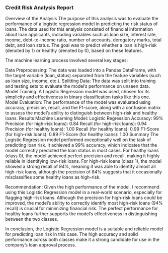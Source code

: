 
### Credit Risk Analysis Report
Overview of the Analysis
The purpose of this analysis was to evaluate the performance of a logistic regression model in predicting the risk status of loans. The data used for this analysis consisted of financial information about loan applicants, including variables such as loan size, interest rate, income, debt-to-income ratio, number of accounts, derogatory marks, total debt, and loan status. The goal was to predict whether a loan is high-risk (denoted by 1) or healthy (denoted by 0), based on these features.

The machine learning process involved several key stages:

Data Preprocessing: The data was loaded into a Pandas DataFrame, with the target variable (loan_status) separated from the feature variables (such as loan size, income, etc.).
Splitting Data: The data was split into training and testing sets to evaluate the model’s performance on unseen data.
Model Training: A Logistic Regression model was used, chosen for its simplicity and effectiveness in binary classification tasks like this one.
Model Evaluation: The performance of the model was evaluated using accuracy, precision, recall, and the F1-score, along with a confusion matrix to assess the model’s ability to distinguish between high-risk and healthy loans.
Results
Machine Learning Model: Logistic Regression
Accuracy: 99%
Precision (for high-risk loans): 0.84
Recall (for high-risk loans): 0.94
Precision (for healthy loans): 1.00
Recall (for healthy loans): 0.99
F1-Score (for high-risk loans): 0.89
F1-Score (for healthy loans): 1.00
Summary
The Logistic Regression model performed exceptionally well on the task of predicting loan risk. It achieved a 99% accuracy, which indicates that the model correctly predicted the loan status in most cases. For healthy loans (class 0), the model achieved perfect precision and recall, making it highly reliable in identifying low-risk loans. For high-risk loans (class 1), the model showed a strong recall of 94%, meaning it was able to identify almost all high-risk loans, although the precision of 84% suggests that it occasionally misclassifies some healthy loans as high-risk.

Recommendation:
Given the high performance of the model, I recommend using this Logistic Regression model in a real-world scenario, especially for flagging high-risk loans. Although the precision for high-risk loans could be improved, the model’s ability to correctly identify most high-risk loans (94% recall) is crucial for minimizing financial risk. The perfect performance for healthy loans further supports the model’s effectiveness in distinguishing between the two classes.

In conclusion, the Logistic Regression model is a suitable and reliable model for predicting loan risk in this case. The high accuracy and solid performance across both classes make it a strong candidate for use in the company’s loan approval process.